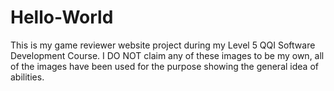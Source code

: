 # Hello-World
This is my game reviewer website project during my Level 5 QQI Software Development Course. I DO NOT claim any of these images to be my own, all of the images have been used for the purpose showing the general idea of abilities. 
